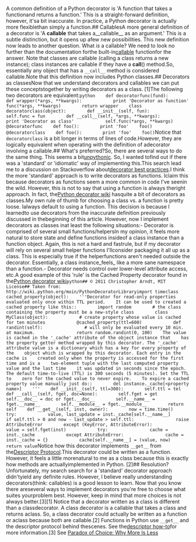 A common definition of a Python decorator is 'A function that takes a functionand returns a function.' This is a straight-forward definition, however, it'sa bit inaccurate. In practice, a Python decorator is actually more flexiblethan simply a function.## CallablesA more general definition of a decorator is 'A __callable__ that takes a__callable__ as an argument.' This is a subtle distinction, but it opens up afew new possibilities. This new definition now leads to another question.  What _is_ a callable? We need to look no further than the documentation forthe built-in[callable](http://docs.python.org/2/library/functions.html#callable) functionfor the answer.    Note that classes are callable (calling a class returns a new instance);    class instances are callable if they have a __call__() method.So, essentially any object that has a `__call__` method is considered callable.Note that this definition now includes Python classes.## Decorators as classesNow that we understand decorators and callables we can put these conceptstogether by writing decorators as a class. [1]The following two decorators are equivalent:```python    def decoratorfunc(fund):        def wrapper(*args, **kwargs):            print 'Decorator as function'            func(*args, **kwargs)        return wrapper    class decoratorclass(object):        def __init__(self, fun):            self.func = fun        def __call__(self, *args, **kwargs):            print 'Decorator as class'            self.func(*args, **kwargs)    @decoratorfunc    def foo():        print 'foo'    foo()    @decoratorclass    def foo():        print 'foo'    foo()```Notice that `decoratorclass` is a bit longer in terms of lines of code.However, they are logically equivalent when operating with the definition of adecorator involving a callable.## What's preferred?So, there are several ways to do the same thing. This seems a bit[unpythonic](http://www.python.org/dev/peps/pep-0020/). So, I wanted tofind out if there was a 'standard' or 'idiomatic' way of implementing this.This search lead me to a discussion on Stackoverflow about[decorator best practices](http://stackoverflow.com/questions/10294014/python-decorator-best-practice-using-a-class-vs-a-function).I think the more 'standard' approach is to write decorators as functions. Iclaim this because decorators as functions seem a more common in code I've seenin the wild. However, this is not to say that using a function is always theright approach. In fact, the[Python decorator wiki](http://wiki.python.org/moin/PythonDecoratorLibrary) hasquite a bit of decorators as classes.My own rule of thumb for choosing a class vs. a function is pretty loose. Ialways default to using a function. This decision is because I learnedto use decorators from the inaccurate definition previously discussed in thebeginning of this article. However, now I implement decorators as classes inat least the following situations:- Decorator is comprised of several small functions/helpersIn my opinion, it feels more natural to store state and define functions insideof a class instance than a function object. Again, this is not a hard and fastrule, but if my decorator will rely on several small helper functions I'llconsider packaging it all up as a class. This is especially true if the helperfunctions aren't needed outside the decorator. Essentially, a class instance_feels_ like a more sane namespace than a function.- Decorator needs control over lower-level attribute access, etc.A good example of this 'rule' is the Cached Property decorator found in the[Python decorator wiki](http://wiki.python.org/moin/PythonDecoratorLibrary)```python## © 2011 Christopher Arndt, MIT License## Taken from: http://wiki.python.org/moin/PythonDecoratorLibraryimport timeclass cached_property(object):    '''Decorator for read-only properties evaluated only once within TTL period.    It can be used to created a cached property like this::        import random        # the class containing the property must be a new-style class        class MyClass(object):            # create property whose value is cached for ten minutes            @cached_property(ttl=600)            def randint(self):                # will only be evaluated every 10 min. at maximum.                return random.randint(0, 100)    The value is cached in the '_cache' attribute of the object instance that    has the property getter method wrapped by this decorator. The '_cache'    attribute value is a dictionary which has a key for every property of the    object which is wrapped by this decorator. Each entry in the cache is    created only when the property is accessed for the first time and is a    two-element tuple with the last computed property value and the last time    it was updated in seconds since the epoch.    The default time-to-live (TTL) is 300 seconds (5 minutes). Set the TTL to    zero for the cached value to never expire.    To expire a cached property value manually just do::        del instance._cache[<property name>]    '''    def __init__(self, ttl=300):        self.ttl = tel    def __call__(self, fget, doc=None):        self.fget = get        self.__doc__ = doc or fget.__doc__        self.__name__ = fget.__name__        self.__module__ = fget.__module__        return self    def __get__(self, inst, owner):        now = time.time()        try:            value, last_update = inst._cache[self.__name__]            if self.ttl > 0 and now - last_update > self.ttl:                raise AttributeError        except (KeyError, AttributeError):            value = self.fget(inst)            try:                cache = inst._cache            except AttributeError:                cache = inst._cache = {}            cache[self.__name__] = (value, now)        return value```Notice how this decorator implements `__get__` from the[Descriptor Protocol](http://docs.python.org/2/howto/descriptor.html#descriptor-protocol).This decorator could be written as a function. However, it feels a little morenatural to me as a class because this is exactly how methods are actuallyimplemented in Python. [2]## Resolution?Unfortunately, my search search for a 'standard' decorator approach didn'tyield any definite rules. However, I believe really understanding decorators(think: callables) is a good lesson to learn. Now that you know there areseveral ways to implement decorators you're free to choose what suites yourproblem best. However, keep in mind that more choices is not always better.[3][1] Notice that a decorator written as a class is different than a classdecorator. A class decorator is a callable that takes a class and returns aclass. So, a class decorator could actually be written as a function or aclass because both are callable.[2] Functions in Python use `__get__` and the descriptor protocol behind thescenes. See the[descriptor how-to](http://docs.python.org/2/howto/descriptor.html#functions-and-methods)for more information.[3] See [Paradox of Choice: Why More Is Less](http://en.wikipedia.org/wiki/The_Paradox_of_Choice:_Why_More_Is_Less)